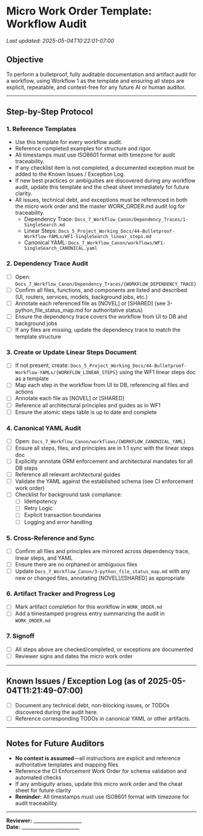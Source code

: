 # Micro Work Order Template: Workflow Audit

_Last updated: 2025-05-04T10:22:01-07:00_

## Objective
To perform a bulletproof, fully auditable documentation and artifact audit for a workflow, using Workflow 1 as the template and ensuring all steps are explicit, repeatable, and context-free for any future AI or human auditor.

---

## Step-by-Step Protocol

### 1. Reference Templates
- Use this template for every workflow audit.
- Reference completed examples for structure and rigor.
- All timestamps must use ISO8601 format with timezone for audit traceability.
- If any checklist item is not completed, a documented exception must be added to the Known Issues / Exception Log.
- If new best practices or ambiguities are discovered during any workflow audit, update this template and the cheat sheet immediately for future clarity.
- All issues, technical debt, and exceptions must be referenced in both the micro work order and the master WORK_ORDER.md audit log for traceability.
  - Dependency Trace: `Docs_7_Workflow_Canon/Dependency_Traces/1-SingleSearch.md`
  - Linear Steps: `Docs_5_Project_Working_Docs/44-Bulletproof-Workflow-YAMLs/WF1-SingleSearch_linear_steps.md`
  - Canonical YAML: `Docs_7_Workflow_Canon/workflows/WF1-SingleSearch_CANONICAL.yaml`

### 2. Dependency Trace Audit
- [ ] Open: `Docs_7_Workflow_Canon/Dependency_Traces/{WORKFLOW_DEPENDENCY_TRACE}`
- [ ] Confirm all files, functions, and components are listed and described (UI, routers, services, models, background jobs, etc.)
- [ ] Annotate each referenced file as [NOVEL] or [SHARED] (see 3-python_file_status_map.md for authoritative status)
- [ ] Ensure the dependency trace covers the workflow from UI to DB and background jobs
- [ ] If any files are missing, update the dependency trace to match the template structure

### 3. Create or Update Linear Steps Document
- [ ] If not present, create: `Docs_5_Project_Working_Docs/44-Bulletproof-Workflow-YAMLs/{WORKFLOW_LINEAR_STEPS}` using the WF1 linear steps doc as a template
- [ ] Map each step in the workflow from UI to DB, referencing all files and actions
- [ ] Annotate each file as [NOVEL] or [SHARED]
- [ ] Reference all architectural principles and guides as in WF1
- [ ] Ensure the atomic steps table is up to date and complete

### 4. Canonical YAML Audit
- [ ] Open: `Docs_7_Workflow_Canon/workflows/{WORKFLOW_CANONICAL_YAML}`
- [ ] Ensure all steps, files, and principles are in 1:1 sync with the linear steps doc
- [ ] Explicitly annotate ORM enforcement and architectural mandates for all DB steps
- [ ] Reference all relevant architectural guides
- [ ] Validate the YAML against the established schema (see CI enforcement work order)
- [ ] Checklist for background task compliance:
    - [ ] Idempotency
    - [ ] Retry Logic
    - [ ] Explicit transaction boundaries
    - [ ] Logging and error handling

### 5. Cross-Reference and Sync
- [ ] Confirm all files and principles are mirrored across dependency trace, linear steps, and YAML
- [ ] Ensure there are no orphaned or ambiguous files
- [ ] Update `Docs_7_Workflow_Canon/3-python_file_status_map.md` with any new or changed files, annotating [NOVEL]/[SHARED] as appropriate

### 6. Artifact Tracker and Progress Log
- [ ] Mark artifact completion for this workflow in `WORK_ORDER.md`
- [ ] Add a timestamped progress entry summarizing the audit in `WORK_ORDER.md`

### 7. Signoff
- [ ] All steps above are checked/completed, or exceptions are documented
- [ ] Reviewer signs and dates the micro work order

---

## Known Issues / Exception Log (as of 2025-05-04T11:21:49-07:00)
- [ ] Document any technical debt, non-blocking issues, or TODOs discovered during the audit here.
- [ ] Reference corresponding TODOs in canonical YAML or other artifacts.

---

## Notes for Future Auditors
- **No context is assumed**—all instructions are explicit and reference authoritative templates and mapping files
- Reference the CI Enforcement Work Order for schema validation and automated checks
- If any ambiguity arises, update this micro work order and the cheat sheet for future clarity
- **Reminder:** All timestamps must use ISO8601 format with timezone for audit traceability.

---

**Reviewer:** ____________________  
**Date:** ________________________
